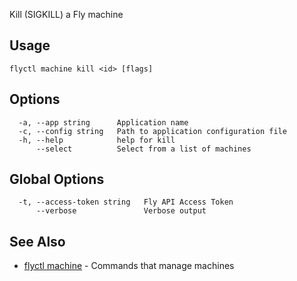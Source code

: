 Kill (SIGKILL) a Fly machine


## Usage
~~~
flyctl machine kill <id> [flags]
~~~

## Options

~~~
  -a, --app string      Application name
  -c, --config string   Path to application configuration file
  -h, --help            help for kill
      --select          Select from a list of machines
~~~

## Global Options

~~~
  -t, --access-token string   Fly API Access Token
      --verbose               Verbose output
~~~

## See Also

* [flyctl machine](/docs/flyctl/machine/)	 - Commands that manage machines

